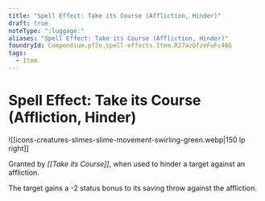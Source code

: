 ```yaml
---
title: "Spell Effect: Take its Course (Affliction, Hinder)"
draft: true
noteType: ":luggage:"
aliases: "Spell Effect: Take its Course (Affliction, Hinder)"
foundryId: Compendium.pf2e.spell-effects.Item.R27azQfzeFuFc48G
tags:
  - Item
---
```


# Spell Effect: Take its Course (Affliction, Hinder)
![[icons-creatures-slimes-slime-movement-swirling-green.webp|150 lp right]]

Granted by _[[Take its Course]]_, when used to hinder a target against an affliction.

The target gains a -2 status bonus to its saving throw against the affliction.
